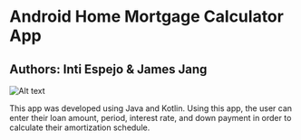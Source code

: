 # Android Home Mortgage Calculator App

## Authors: Inti Espejo & James Jang

<img src="/IntiEs71/MortgageCalculator/app_icon.png" alt="Alt text" title="Optional title">

This app was developed using Java and Kotlin. Using this app, the user can enter their loan amount, period, interest rate, and down payment in order to calculate their amortization schedule.

